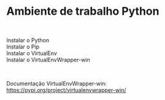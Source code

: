 Ambiente de trabalho Python
===========================

 

Instalar o Python  
Instalar o  Pip  
Instalar o VirtualEnv  
Instalar o  VirtualEnvWrapper-win

 

Documentação VirtualEnvWrapper-win:
https://pypi.org/project/virtualenvwrapper-win/

 
